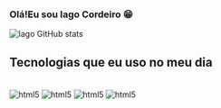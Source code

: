 ### Olá!Eu sou Iago Cordeiro 😁
![Iago GitHub stats](https://github-readme-stats.vercel.app/api?username=IagoFel1x&show_icons=true&theme=dark)

## Tecnologias que eu uso no meu dia 
<div style="display: inline_block"><br/> 
<img align="center" alt="html5" src="https://img.shields.io/badge/HTML-239120?style=for-the-badge&logo=html5&logoColor=white" /> 
<img align="center" alt="html5" src="https://img.shields.io/badge/Java-ED8B00?style=for-the-badge&logo=openjdk&logoColor=white" /> 
<img align="center" alt="html5" src="https://img.shields.io/badge/PHP-777BB4?style=for-the-badge&logo=php&logoColor=white" /> 
<img align="center" alt="html5" src="https://img.shields.io/badge/CSS-239120?&style=for-the-badge&logo=css3&logoColor=white" /> 
</div>

